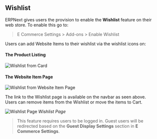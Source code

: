 ## Wishlist

ERPNext gives users the provision to enable the **Wishlist** feature on their web store. To enable this go to:

> E Commerce Settings > Add-ons > Enable Wishlist

Users can add Website Items to their wishlist via the wishlist icons on:

#### The Product Listing

![Wishlist from Card](https://docs.erpnext.com/files/wishlist-card.png)

#### The Website Item Page

![Wishlist from Website Item Page](https://docs.erpnext.com/files/wishlist-web-page.png)

The link to the Wishlist page is available on the navbar as seen above. Users can remove items from the Wishlist or move the items to Cart.

![Wishlist Page](https://docs.erpnext.com/files/wishlist.png) _Wishlist Page_

> This feature requires users to be logged in. Guest users will be redirected based on the **Guest Display Settings** section in **E Commerce Settings**.